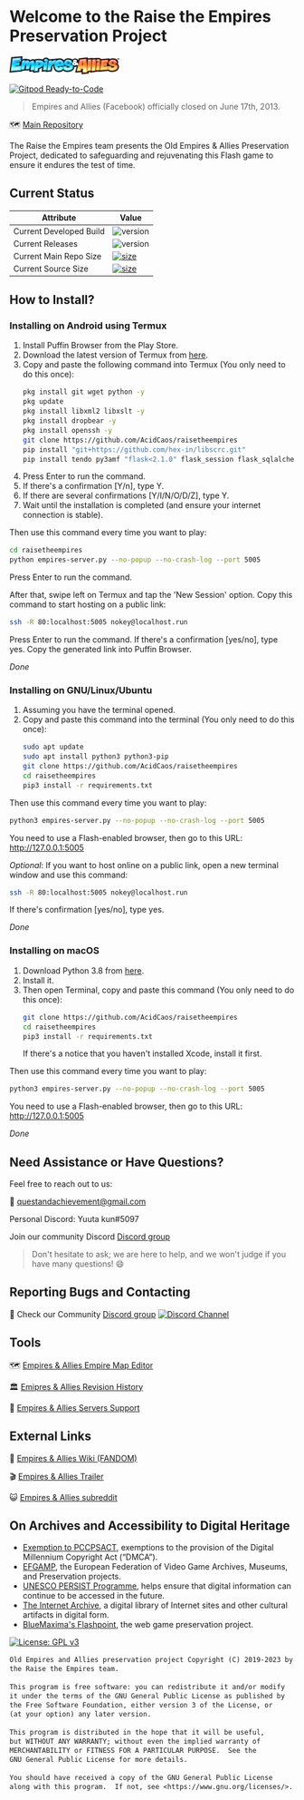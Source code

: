 
# Welcome to the Raise the Empires Preservation Project

![Empires & Allies Logo](empiresservercontainer/rte_staging_assets/templates/layouts/logo.png "Empires & Allies Logo")

[![Gitpod Ready-to-Code](https://img.shields.io/badge/Gitpod-Ready--to--Code-blue?logo=gitpod)](https://gitpod.io/#https://github.com/Questandachievement7Developer/RaiseTheEmpiresPort_Native)

> Empires and Allies (Facebook) officially closed on June 17th, 2013.

:world_map: [Main Repository](https://github.com/AcidCaos/raisetheempires#readme)

The Raise the Empires team presents the Old Empires & Allies Preservation Project, dedicated to safeguarding and rejuvenating this Flash game to ensure it endures the test of time.

## Current Status
| Attribute              | Value                              |
| -----------------------| ---------------------------------- |
| Current Developed Build| ![version](https://img.shields.io/badge/build-480-blue) |
| Current Releases       | ![version](https://img.shields.io/badge/build-470-blue) |
| Current Main Repo Size | [![size](https://img.shields.io/badge/size-585%20MB-brightgreen)](#) |
| Current Source Size    | [![size](https://img.shields.io/badge/size-30%20MB-brightgreen)](#) |

<!--
## Releases

| Build  | Update                                         | Release date  | Release details |
| -------| ---------------------------------------------- | -------------- | --------------- |
| 467~470| Platform Trial, ssh keyfixes, Content update merge with version 0.06a | July, 2020 | :tickets: [Single Script Archive](https://github.com/Questandachievement7Developer/RaiseTheEmpiresPort_Native/releases/tag/Build_46x)
| 450    | Added support for new termux dependencies       | June, 2020 | :tickets: [Single Script Archive](https://github.com/Questandachievement7Developer/RaiseTheEmpiresPort_Native/releases/tag/Build_450) |
| 416~418| ServerID implementation, Virtualenv dependencies, etc.. | May, 2020 | :tickets: [Single Script Archive](https://github.com/Questandachievement7Developer/RaiseTheEmpiresPort_Native/releases/tag/Build_416) |
| 319~325| Invading feature, Major bug fixes, Stability improvement, etc.. | April, 2020 | :tickets: [Single Script Archive](https://github.com/Questandachievement7Developer/RaiseTheEmpiresPort_Native/releases/tag/Build_319) |
| 260    | Invade neighbors initial for Build 319         | April, 2020 | :tickets: [Single Script Archive](https://github.com/Questandachievement7Developer/RaiseTheEmpiresPort_Native/releases/tag/Build_260) |
| 239~257| Base32 and base64 Encoder, Liveupdate           | April, 2020 | [Release cancelled] |
| 210    | Added Local mode feature & Stability improvements | April, 2020 | :tickets: [Single Script Archive](https://github.com/Questandachievement7Developer/RaiseTheEmpiresPort_Native/releases/tag/Build_210) |
| 201    | New Welcome screen & Simpler installation with 'curl' | April, 2020 | :tickets: [Single Script Archive](https://github.com/Questandachievement7Developer/RaiseTheEmpiresPort_Native/releases/tag/Build_201) |
| 193    | Custom ssh config & Merge with new main repo    | April, 2020 | :tickets: [Single Script Archive](https://github.com/Questandachievement7Developer/RaiseTheEmpiresPort_Native/releases/tag/Build_193) |
| 185    | UI Overhaul & Additional bonus decorations      | March, 2020 | :tickets: [Single Script Archive](https://github.com/Questandachievement7Developer/RaiseTheEmpiresPort_Native/releases/tag/Build_185) |
| 171    | Initial for UI Overhaul                         | March, 2020 | [Release cancelled] |
| 129    | Multiplayer Update Merge with version 0.05a     | February, 2020 | :tickets: [Single Script Archive](http://tiny.cc/RaiseTheEmpires_129) |
| 119    | Automatic Host forwarding                       | January, 2020 | :tickets: [Single Script Archive](http://tiny.cc/EALSERVE119) |
| 99     | Initial Host forwarding                         | January, 2020 | [Release cancelled] |
| 57~58  | First initial Release on android x86 and GNU systems natively | January, 2020 | :tickets: [Single Script Archive](http://tiny.cc/RaiseTheEmpires2020_01_24) |
| 20     | Released noArch version                         | January, 2020 | :tickets: [Single Script Archive](http://tiny.cc/RaiseTheEmpires29TNoArch) |
-->

## How to Install?
### Installing on Android using Termux
1. Install Puffin Browser from the Play Store.
2. Download the latest version of Termux from [here](https://github.com/termux/termux-app/releases).
3. Copy and paste the following command into Termux (You only need to do this once):
   ```bash
   pkg install git wget python -y
   pkg update
   pkg install libxml2 libxslt -y
   pkg install dropbear -y
   pkg install openssh -y
   git clone https://github.com/AcidCaos/raisetheempires
   pip install "git+https://github.com/hex-in/libscrc.git"
   pip install tendo py3amf "flask<2.1.0" flask_session flask_sqlalchemy flask_compress flask_socketio daiquiri python-editor xmldiff jsonpatch tqdm
   ```
4. Press Enter to run the command.
5. If there's a confirmation [Y/n], type Y.
6. If there are several confirmations [Y/I/N/O/D/Z], type Y.
7. Wait until the installation is completed (and ensure your internet connection is stable).

Then use this command every time you want to play:
   ```bash
   cd raisetheempires
   python empires-server.py --no-popup --no-crash-log --port 5005
   ```
   Press Enter to run the command.

After that, swipe left on Termux and tap the 'New Session' option. Copy this command to start hosting on a public link:
   ```bash
   ssh -R 80:localhost:5005 nokey@localhost.run
   ```
   Press Enter to run the command. If there's a confirmation [yes/no], type yes. Copy the generated link into Puffin Browser.

*Done*

### Installing on GNU/Linux/Ubuntu
1. Assuming you have the terminal opened.
2. Copy and paste this command into the terminal (You only need to do this once):
   ```bash
   sudo apt update
   sudo apt install python3 python3-pip
   git clone https://github.com/AcidCaos/raisetheempires
   cd raisetheempires
   pip3 install -r requirements.txt
   ```

Then use this command every time you want to play:
   ```bash
   python3 empires-server.py --no-popup --no-crash-log --port 5005
   ```
   You need to use a Flash-enabled browser, then go to this URL: http://127.0.0.1:5005

*Optional*: If you want to host online on a public link, open a new terminal window and use this command:
   ```bash
   ssh -R 80:localhost:5005 nokey@localhost.run
   ```
   If there's confirmation [yes/no], type yes.

*Done*

### Installing on macOS
1. Download Python 3.8 from [here](https://www.python.org/ftp/python/3.8.6/python-3.8.6-macosx10.9.pkg).
2. Install it.
3. Then open Terminal, copy and paste this command (You only need to do this once):
   ```bash
   git clone https://github.com/AcidCaos/raisetheempires
   cd raisetheempires
   pip3 install -r requirements.txt
   ```
   If there's a notice that you haven't installed Xcode, install it first.

Then use this command every time you want to play:
   ```bash
   python3 empires-server.py --no-popup --no-crash-log --port 5005
   ```
   You need to use a Flash-enabled browser, then go to this URL: http://127.0.0.1:5005

*Done*

## Need Assistance or Have Questions?
Feel free to reach out to us:

:email: questandachievement@gmail.com

Personal Discord: Yuuta kun#5097

Join our community Discord [Discord group](https://discord.gg/xrNE6Hg)

> Don't hesitate to ask; we are here to help, and we won't judge if you have many questions! 😄

## Reporting Bugs and Contacting
:speech_balloon: Check our Community [Discord group](https://discord.gg/xrNE6Hg)  [![Discord Channel](https://img.shields.io/discord/536575691563466772?label=)](https://discord.gg/xrNE6Hg)

## Tools
:world_map: [Empires & Allies Empire Map Editor](https://github.com/AcidCaos/ea-empire-editor)

:classical_building: [Emipres & Allies Revision History](https://github.com/AcidCaos/empires-revision-history#readme)

:minidisc: [Empires & Allies Servers Support](https://github.com/AcidCaos/raisetheempires/blob/master/SERVERS.md)

## External Links
:beginner: [Empires & Allies Wiki (FANDOM)](https://empiresandallies.fandom.com/wiki/Empires_%26_Allies_Wiki/Main_2)

:clapper: [Empires & Allies Trailer](https://www.youtube.com/watch?v=pAdlyz9miqo)

:smiley_cat: [Empires & Allies subreddit](https://reddit.com/r/EmpiresAndAllies)

## On Archives and Accessibility to Digital Heritage
- [Exemption to PCCPSACT](https://www.federalregister.gov/documents/2018/10/26/2018-23241/exemption-to-prohibition-on-circumvention-of-copyright-protection-systems-for-access-control), exemptions to the provision of the Digital Millennium Copyright Act (“DMCA”).
- [EFGAMP](https://efgamp.eu/), the European Federation of Video Game Archives, Museums, and Preservation projects.
- [UNESCO PERSIST Programme](https://unescopersist.org/), helps ensure that digital information can continue to be accessed in the future.
- [The Internet Archive](https://archive.org/), a digital library of Internet sites and other cultural artifacts in digital form.
- [BlueMaxima's Flashpoint](https://bluemaxima.org/flashpoint/), the web game preservation project.

[![License: GPL v3](https://img.shields.io/badge/License-GPL%20v3-blue)](http://www.gnu.org/licenses/gpl-3.0)

```
Old Empires and Allies preservation project Copyright (C) 2019-2023 by the Raise the Empires team.

This program is free software: you can redistribute it and/or modify
it under the terms of the GNU General Public License as published by
the Free Software Foundation, either version 3 of the License, or
(at your option) any later version.

This program is distributed in the hope that it will be useful,
but WITHOUT ANY WARRANTY; without even the implied warranty of
MERCHANTABILITY or FITNESS FOR A PARTICULAR PURPOSE.  See the
GNU General Public License for more details.

You should have received a copy of the GNU General Public License
along with this program.  If not, see <https://www.gnu.org/licenses/>.
```
